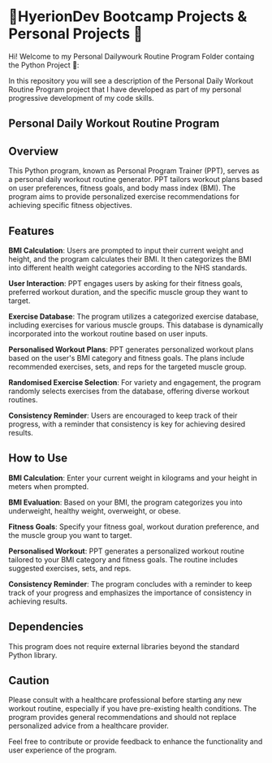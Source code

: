 # 🎒HyerionDev Bootcamp Projects & Personal Projects 🌟
Hi! Welcome to my Personal Dailywourk Routine Program Folder containg the Python Project 🚀:

In this repository you will see a description of the Personal Daily Workout Routine Program project that I have developed as part of my personal progressive development of my code skills.


## Personal Daily Workout Routine Program

## Overview
This Python program, known as Personal Program Trainer (PPT), serves as a personal daily workout routine generator. PPT tailors workout plans based on user preferences, fitness goals, and body mass index (BMI). The program aims to provide personalized exercise recommendations for achieving specific fitness objectives.

## Features
**BMI Calculation**: Users are prompted to input their current weight and height, and the program calculates their BMI. It then categorizes the BMI into different health weight categories according to the NHS standards.

**User Interaction**: PPT engages users by asking for their fitness goals, preferred workout duration, and the specific muscle group they want to target.

**Exercise Database**: The program utilizes a categorized exercise database, including exercises for various muscle groups. This database is dynamically incorporated into the workout routine based on user inputs.

**Personalised Workout Plans**: PPT generates personalized workout plans based on the user's BMI category and fitness goals. The plans include recommended exercises, sets, and reps for the targeted muscle group.

**Randomised Exercise Selection**: For variety and engagement, the program randomly selects exercises from the database, offering diverse workout routines.

**Consistency Reminder**: Users are encouraged to keep track of their progress, with a reminder that consistency is key for achieving desired results.

## How to Use
**BMI Calculation**: Enter your current weight in kilograms and your height in meters when prompted.

**BMI Evaluation**: Based on your BMI, the program categorizes you into underweight, healthy weight, overweight, or obese.

**Fitness Goals**: Specify your fitness goal, workout duration preference, and the muscle group you want to target.

**Personalised Workout**: PPT generates a personalized workout routine tailored to your BMI category and fitness goals. The routine includes suggested exercises, sets, and reps.

**Consistency Reminder**: The program concludes with a reminder to keep track of your progress and emphasizes the importance of consistency in achieving results.

## Dependencies
This program does not require external libraries beyond the standard Python library.

## Caution
Please consult with a healthcare professional before starting any new workout routine, especially if you have pre-existing health conditions. The program provides general recommendations and should not replace personalized advice from a healthcare provider.

Feel free to contribute or provide feedback to enhance the functionality and user experience of the program.
